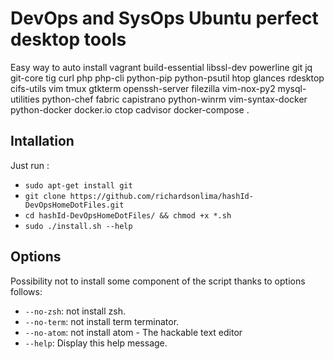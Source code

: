 # DevOps and SysOps Ubuntu perfect desktop tools

Easy way to auto install vagrant build-essential libssl-dev powerline git jq git-core tig curl php php-cli python-pip python-psutil htop glances rdesktop cifs-utils vim tmux gtkterm openssh-server filezilla vim-nox-py2 mysql-utilities python-chef fabric capistrano python-winrm vim-syntax-docker python-docker docker.io ctop cadvisor docker-compose . 

Intallation
-----------
Just run :
* `sudo apt-get install git`
* `git clone https://github.com/richardsonlima/hashId-DevOpsHomeDotFiles.git `
* `cd hashId-DevOpsHomeDotFiles/ && chmod +x *.sh`
* `sudo ./install.sh --help`

Options
-------

Possibility not to install some component of the script thanks to options follows:

* `--no-zsh`: not install zsh.
* `--no-term`: not install term terminator.
* `--no-atom`: not install atom - The hackable text editor
* `--help`: Display this help message.
